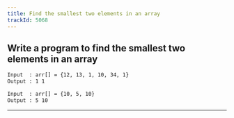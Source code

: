 ```yaml
---
title: Find the smallest two elements in an array
trackId: 5068
---
```


## Write a program to find the smallest two elements in an array

```txt
Input  : arr[] = {12, 13, 1, 10, 34, 1}
Output : 1 1

Input  : arr[] = {10, 5, 10}
Output : 5 10
```

---
